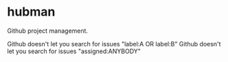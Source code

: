 # hubman
Github project management.

Github doesn't let you search for issues "label:A OR label:B"
Github doesn't let you search for issues "assigned:ANYBODY"
 
